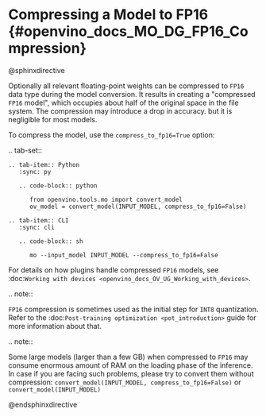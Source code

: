 # Compressing a Model to FP16 {#openvino_docs_MO_DG_FP16_Compression}

@sphinxdirective

Optionally all relevant floating-point weights can be compressed to ``FP16`` data type during the model conversion.
It results in creating a "compressed ``FP16`` model", which occupies about half of 
the original space in the file system. The compression may introduce a drop in accuracy.
but it is negligible for most models.

To compress the model, use the ``compress_to_fp16=True`` option:

.. tab-set::

    .. tab-item:: Python
       :sync: py

       .. code-block:: python

          from openvino.tools.mo import convert_model
          ov_model = convert_model(INPUT_MODEL, compress_to_fp16=False)

    .. tab-item:: CLI
       :sync: cli

       .. code-block:: sh

          mo --input_model INPUT_MODEL --compress_to_fp16=False


For details on how plugins handle compressed ``FP16`` models, see 
:doc:`Working with devices <openvino_docs_OV_UG_Working_with_devices>`.

.. note::

   ``FP16`` compression is sometimes used as the initial step for ``INT8`` quantization. 
   Refer to the :doc:`Post-training optimization <pot_introduction>` guide for more 
   information about that.


.. note::

   Some large models (larger than a few GB) when compressed to ``FP16`` may consume enormous amount of RAM on the loading
   phase of the inference. In case if you are facing such problems, please try to convert them without compression: 
   ``convert_model(INPUT_MODEL, compress_to_fp16=False)`` or ``convert_model(INPUT_MODEL)``


@endsphinxdirective

